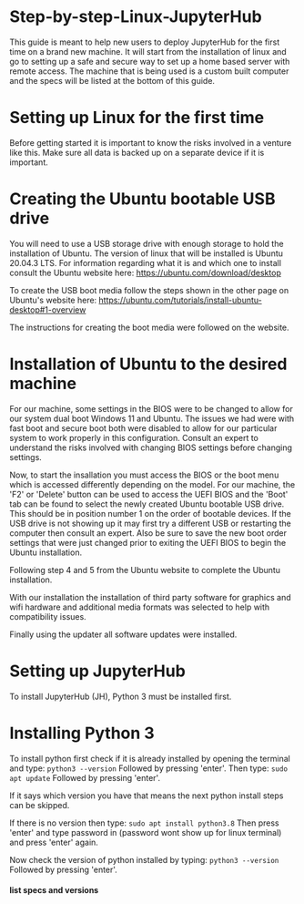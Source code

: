 # Step-by-step-Linux-JupyterHub
This guide is meant to help new users to deploy JupyterHub for the first time on a brand new machine. It will start from the installation of linux and go to setting up a safe and secure way to set up a home based server with remote access. The machine that is being used is a custom built computer and the specs will be listed at the bottom of this guide.

# Setting up Linux for the first time
Before getting started it is important to know the risks involved in a venture like this. Make sure all data is backed up on a separate device if it is important. 

# Creating the Ubuntu bootable USB drive
You will need to use a USB storage drive with enough storage to hold the installation of Ubuntu. 
The version of linux that will be installed is Ubuntu 20.04.3 LTS. For information regarding what it is and which one to install consult the Ubuntu website here:
https://ubuntu.com/download/desktop

To create the USB boot media follow the steps shown in the other page on Ubuntu's website here: 
https://ubuntu.com/tutorials/install-ubuntu-desktop#1-overview

The instructions for creating the boot media were followed on the website. 

# Installation of Ubuntu to the desired machine
For our machine, some settings in the BIOS were to be changed to allow for our system dual boot Windows 11 and Ubuntu. The issues we had were with fast boot and secure boot both were disabled to allow for our particular system to work properly in this configuration. Consult an expert to understand the risks involved with changing BIOS settings before changing settings. 

Now, to start the insallation you must access the BIOS or the boot menu which is accessed differently depending on the model. For our machine, the 'F2' or 'Delete' button can be used to access the UEFI BIOS and the 'Boot' tab can be found to select the newly created Ubuntu bootable USB drive. This should be in position number 1 on the order of bootable devices. If the USB drive is not showing up it may first try a different USB or restarting the computer then consult an expert. Also be sure to save the new boot order settings that were just changed prior to exiting the UEFI BIOS to begin the Ubuntu installation. 

Following step 4 and 5 from the Ubuntu website to complete the Ubuntu installation.

With our installation the installation of third party software for graphics and wifi hardware and additional media formats was selected to help with compatibility issues. 

Finally using the updater all software updates were installed.

# Setting up JupyterHub
To install JupyterHub (JH), Python 3 must be installed first. 
# Installing Python 3
To install python first check if it is already installed by opening the terminal and type:
```python3 --version```
Followed by pressing 'enter'.
Then type:
```sudo apt update```
Followed by pressing 'enter'.

If it says which version you have that means the next python install steps can be skipped.

If there is no version then type:
```sudo apt install python3.8```
Then press 'enter' and type password in (password wont show up for linux terminal) and press 'enter' again. 

Now check the version of python installed by typing:
```python3 --version```
Followed by pressing 'enter'.








#### list specs and versions ####
